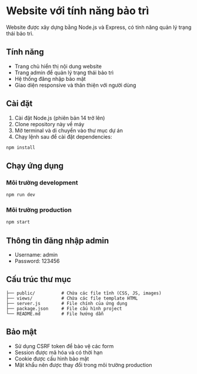 # Website với tính năng bảo trì

Website được xây dựng bằng Node.js và Express, có tính năng quản lý trạng thái bảo trì.

## Tính năng

- Trang chủ hiển thị nội dung website
- Trang admin để quản lý trạng thái bảo trì
- Hệ thống đăng nhập bảo mật
- Giao diện responsive và thân thiện với người dùng

## Cài đặt

1. Cài đặt Node.js (phiên bản 14 trở lên)
2. Clone repository này về máy
3. Mở terminal và di chuyển vào thư mục dự án
4. Chạy lệnh sau để cài đặt dependencies:
```bash
npm install
```

## Chạy ứng dụng

### Môi trường development
```bash
npm run dev
```

### Môi trường production
```bash
npm start
```

## Thông tin đăng nhập admin

- Username: admin
- Password: 123456

## Cấu trúc thư mục

```
├── public/          # Chứa các file tĩnh (CSS, JS, images)
├── views/           # Chứa các file template HTML
├── server.js        # File chính của ứng dụng
├── package.json     # File cấu hình project
└── README.md        # File hướng dẫn
```

## Bảo mật

- Sử dụng CSRF token để bảo vệ các form
- Session được mã hóa và có thời hạn
- Cookie được cấu hình bảo mật
- Mật khẩu nên được thay đổi trong môi trường production 